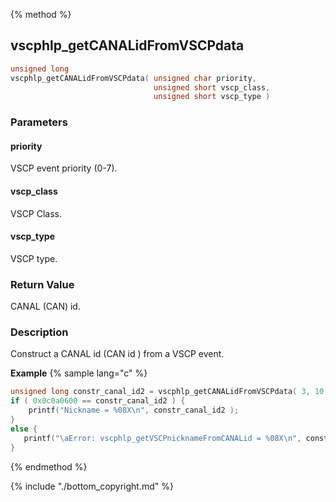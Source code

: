 
{% method %}
## vscphlp_getCANALidFromVSCPdata

```c
unsigned long 
vscphlp_getCANALidFromVSCPdata( unsigned char priority, 
                                unsigned short vscp_class, 
                                unsigned short vscp_type )
```

### Parameters

#### priority
VSCP event priority (0-7).

#### vscp_class
VSCP Class.

#### vscp_type
VSCP type.

### Return Value
CANAL (CAN) id. 

### Description
Construct a CANAL id (CAN id ) from a VSCP event. 

**Example** {% sample lang="c" %}

```c
unsigned long constr_canal_id2 = vscphlp_getCANALidFromVSCPdata( 3, 10, 6 ); 
if ( 0x0c0a0600 == constr_canal_id2 ) {
    printf("Nickname = %08X\n", constr_canal_id2 );
}
else {
   printf("\aError: vscphlp_getVSCPnicknameFromCANALid = %08X\n", constr_canal_id2 );
} 
```

{% endmethod %}

{% include "./bottom_copyright.md" %}